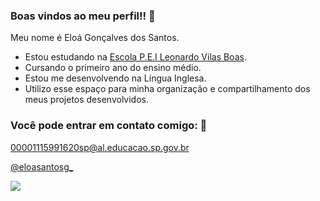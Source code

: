 ### Boas vindos ao meu perfil!! 🖤

Meu nome é Eloá Gonçalves dos Santos.

- Estou estudando na [Escola P.E.I Leonardo Vilas Boas](https://www.instagram.com/pei_leonardo_vilas_boas?igsh=MXJmMHB3bGZiMTczMA==). 
- Cursando o primeiro ano do ensino médio.
- Estou me desenvolvendo na Língua Inglesa.
- Utilizo esse espaço para minha organização e compartilhamento dos meus projetos desenvolvidos.

### Você pode entrar em contato comigo: 📧

00001115991620sp@al.educacao.sp.gov.br

[@eloasantosg_](https://www.instagram.com/eloasantosg_?igsh=eWg0N2Q1ejVzbW91)

![](https://media1.tenor.com/m/MpAp99HhWxUAAAAC/sassy-cat.gif)
